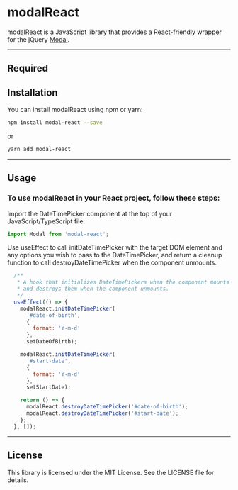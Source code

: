 # modalReact

modalReact is a JavaScript library that provides a React-friendly wrapper for the jQuery [Modal](https://www.jquerymodal.com/).

---

## Required

## Installation

You can install modalReact using npm or yarn:

```bash
npm install modal-react --save
```
or
```bash
yarn add modal-react
```

---

## Usage

### To use modalReact in your React project, follow these steps:

Import the DateTimePicker component at the top of your JavaScript/TypeScript file:
```javascript
import Modal from 'modal-react';
```
Use useEffect to call initDateTimePicker with the target DOM element and any options you wish to pass to the DateTimePicker, and return a cleanup function to call destroyDateTimePicker when the component unmounts.
```javascript
  /**
   * A hook that initializes DateTimePickers when the component mounts
   * and destroys them when the component unmounts.
   */
  useEffect(() => {
    modalReact.initDateTimePicker(
      '#date-of-birth',
      {
        format: 'Y-m-d'
      },
      setDateOfBirth);

    modalReact.initDateTimePicker(
      '#start-date',
      {
        format: 'Y-m-d'
      },
      setStartDate);

    return () => {
      modalReact.destroyDateTimePicker('#date-of-birth');
      modalReact.destroyDateTimePicker('#start-date');
    };
  }, []);

```
---
## License

This library is licensed under the MIT License. See the LICENSE file for details.
